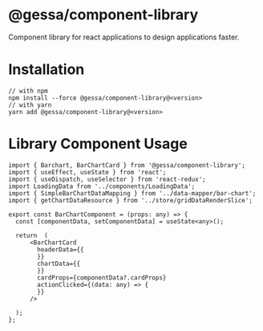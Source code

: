 # @gessa/component-library

Component library for react applications to design applications faster.

# Installation

```
// with npm
npm install --force @gessa/component-library@<version>
// with yarn
yarn add @gessa/component-library@<version>
```

# Library Component Usage

```
import { Barchart, BarChartCard } from '@gessa/component-library';
import { useEffect, useState } from 'react';
import { useDispatch, useSelector } from 'react-redux';
import LoadingData from '../components/LoadingData';
import { SimpleBarChartDataMapping } from '../data-mapper/bar-chart';
import { getChartDataResource } from '../store/gridDataRenderSlice';

export const BarChartComponent = (props: any) => {
  const [componentData, setComponentData] = useState<any>();

  return  (
      <BarChartCard
        headerData={{
        }}
        chartData={{
        }}
        cardProps={componentData?.cardProps}
        actionClicked={(data: any) => {
        }}
      />

  );
};
```
